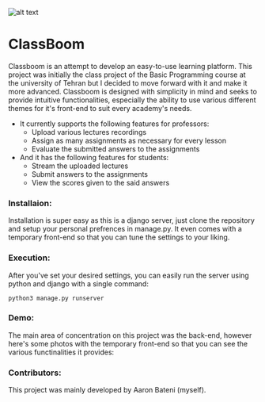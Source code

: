 ![alt text](https://raw.githubusercontent.com/TheRNB/ClassBoom/main/logo.png)
# ClassBoom #

Classboom is an attempt to develop an easy-to-use learning platform. This project was initially the class project of the Basic Programming course at the university of Tehran but I decided to move forward with it and make it more advanced. Classboom is designed with simplicity in mind and seeks to provide intuitive functionalities, especially the ability to use various different themes for it's front-end to suit every academy's needs.
- It currently supports the following features for professors:
    - Upload various lectures recordings
    - Assign as many assignments as necessary for every lesson
    - Evaluate the submitted answers to the assignments
- And it has the following features for students:
    - Stream the uploaded lectures
    - Submit answers to the assignments
    - View the scores given to the said answers

### Installaion: ###
Installation is super easy as this is a django server, just clone the repository and setup your personal prefrences in manage.py. It even comes with a temporary front-end so that you can tune the settings to your liking.

### Execution: ###
After you've set your desired settings, you can easily run the server using python and django with a single command:

` python3 manage.py runserver `

### Demo: ###
The main area of concentration on this project was the back-end, however here's some photos with the temporary front-end so that you can see the various functinalities it provides:

### Contributors: ###
This project was mainly developed by Aaron Bateni (myself).

